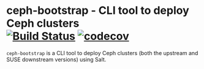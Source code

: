 # ceph-bootstrap - CLI tool to deploy Ceph clusters <br/> [![Build Status](https://travis-ci.com/SUSE/ceph-bootstrap.svg?branch=master)](https://travis-ci.com/SUSE/ceph-bootstrap) [![codecov](https://codecov.io/gh/SUSE/ceph-bootstrap/branch/master/graph/badge.svg)](https://codecov.io/gh/SUSE/ceph-bootstrap)

`ceph-bootstrap` is a CLI tool to deploy Ceph clusters (both the upstream and SUSE
downstream versions) using Salt.
